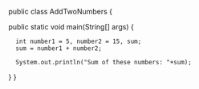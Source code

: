 
public class AddTwoNumbers {

   public static void main(String[] args) {
        
      int number1 = 5, number2 = 15, sum;
      sum = number1 + number2;

      System.out.println("Sum of these numbers: "+sum);
   }
}
